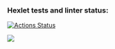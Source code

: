 ### Hexlet tests and linter status:

[![Actions Status](https://github.com/Manuwehi/frontend-project-46/actions/workflows/hexlet-check.yml/badge.svg)](https://github.com/Manuwehi/frontend-project-46/actions)

<img src="https://api.codeclimate.com/v1/badges/1f674f119438ffbccefb/maintainability" />
